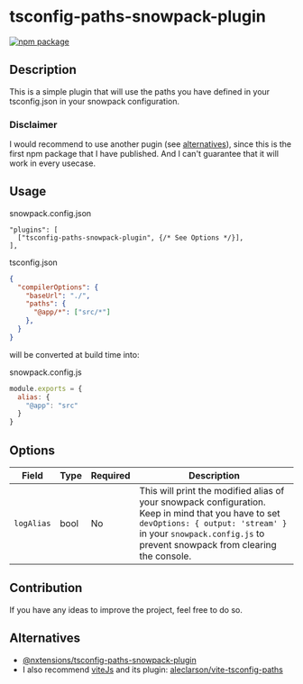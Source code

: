 # tsconfig-paths-snowpack-plugin

[![npm package](https://nodei.co/npm/tsconfig-paths-snowpack-plugin.png?downloads=true&downloadRank=true)](https://nodei.co/npm/tsconfig-paths-snowpack-plugin/)

## Description
This is a simple plugin that will use the paths you have defined in your tsconfig.json in your snowpack configuration.

### Disclaimer
I would recommend to use another pugin (see [alternatives](#Alternatives)), since this is the first npm package
that I have published. And I can't guarantee that it will work in every
usecase.

## Usage

snowpack.config.json
```
"plugins": [
  ["tsconfig-paths-snowpack-plugin", {/* See Options */}],
],
```

tsconfig.json
```json
{
  "compilerOptions": {
    "baseUrl": "./",
    "paths": {
      "@app/*": ["src/*"]
    },
  }
}
```

will be converted at build time into:

snowpack.config.js
```js
module.exports = {
  alias: {
    "@app": "src"
  }
}
```

## Options
| Field      | Type    | Required | Description                                                        |
|------------|---------|----------|--------------------------------------------------------------------|
| `logAlias` | bool    | No       | This will print the modified alias of your snowpack configuration. Keep in mind that you have to set `devOptions: { output: 'stream' } ` in your `snowpack.config.js` to prevent snowpack from clearing the console. |


## Contribution
If you have any ideas to improve the project, feel free to do so.


## Alternatives
- [@nxtensions/tsconfig-paths-snowpack-plugin](https://github.com/nxtensions/nxtensions/tree/main/packages/tsconfig-paths-snowpack-plugin)
- I also recommend [viteJs](https://vitejs.dev) and its plugin: [aleclarson/vite-tsconfig-paths](https://github.com/aleclarson/vite-tsconfig-paths)
